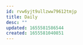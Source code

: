 ```yaml
---
id: rvw6yjt9ullzww79612tmjp
title: Daily
desc: ""
updated: 1655581586544
created: 1655581040851
---
```

